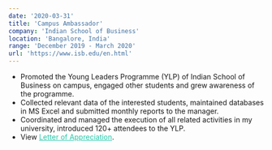 ```yaml
---
date: '2020-03-31'
title: 'Campus Ambassador'
company: 'Indian School of Business'
location: 'Bangalore, India'
range: 'December 2019 - March 2020'
url: 'https://www.isb.edu/en.html'
---
```


- Promoted the Young Leaders Programme (YLP) of Indian School of Business on campus, engaged other students and grew awareness of the programme.
- Collected relevant data of the interested students, maintained databases in MS Excel and submitted monthly reports to the manager.
- Coordinated and managed the execution of all related activities in my university, introduced 120+ attendees to the YLP.
- View <a href="../ISB Certificate.pdf" style="color:#24c9aa">Letter of Appreciation</a>.

